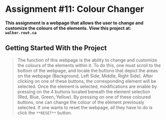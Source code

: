 # Assignment #11: Colour Changer

**This assignment is a webpage that allows the user to change and customize the colours of the elements. View this project at: ```walker.rout.ca```**

## Getting Started With the Project

> The function of this webpage is the ability to change and customize the colours of the elements within it. To do this, one must scroll to the bottom of the webpage, and locate the buttons that depict the areas on the webpage (Background, Left Side, Middle, Right Side). After clicking on one of these buttons, the corresponding element will be selected. Once the element is selected, modifications are enable by pressing on the 4 buttons located beneath the element selection (Red, Blue, Green, Yellow). By pressing on one of these coloured buttons, one can change the colour of the element previously selected. If one wants to reset the webpage, all they have to do is click the ```**RESET**``` button.
